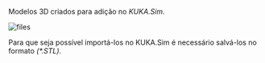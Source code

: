 Modelos 3D criados para adição no _KUKA.Sim_.

![files](https://user-images.githubusercontent.com/45035051/49017353-d0b53300-f16f-11e8-949b-0eb90376252a.PNG)

Para que seja possível importá-los no KUKA.Sim é necessário salvá-los no formato _(*.STL)_.
